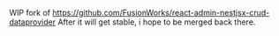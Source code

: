 WIP fork of https://github.com/FusionWorks/react-admin-nestjsx-crud-dataprovider
After it will get stable, i hope to be merged back there.